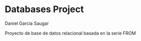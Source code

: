 # Databases Project
Daniel García Saugar

Proyecto de base de datos relacional basada en la serie FROM
